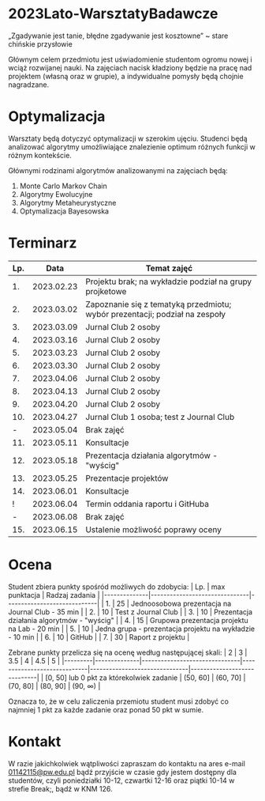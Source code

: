 # 2023Lato-WarsztatyBadawcze

„Zgadywanie jest tanie, błędne zgadywanie jest kosztowne” ~ stare chińskie przysłowie

Głównym celem przedmiotu jest uświadomienie studentom ogromu nowej i wciąż rozwijanej nauki. Na zajęciach nacisk kładziony będzie na pracę nad projektem (własną oraz w grupie), a indywidualne pomysły będą chojnie nagradzane.

# Optymalizacja

Warsztaty będą dotyczyć optymalizacji w szerokim ujęciu. Studenci będą analizować algorytmy umożliwiające znalezienie optimum różnych funkcji w różnym kontekście. 

Głównymi rodzinami algorytmów analizowanymi na zajęciach będą:
1. Monte Carlo Markov Chain
2. Algorytmy Ewolucyjne
3. Algorytmy Metaheurystyczne
4. Optymalizacja Bayesowska

# Terminarz

|        Lp.        |Data                          |Temat zajęć                         |
|--------------|-------------------------------|-----------------------------|
|1.|2023.02.23|Projektu brak; na wykładzie podział na grupy projketowe|
|2.|2023.03.02|Zapoznanie się z tematyką przedmiotu; wybór prezentacji; podział na zespoły|
|3.|2023.03.09|Jurnal Club 2 osoby|
|4.|2023.03.16|Jurnal Club 2 osoby|
|5.|2023.03.23|Jurnal Club 2 osoby|
|6.|2023.03.30|Jurnal Club 2 osoby|
|7.|2023.04.06|Jurnal Club 2 osoby|
|8.|2023.04.13|Jurnal Club 2 osoby|
|9.|2023.04.20|Jurnal Club 2 osoby|
|10.|2023.04.27|Jurnal Club 1 osoba; test z Journal Club|
|-|2023.05.04|Brak zajęć|
|11.|2023.05.11|Konsultacje|
|12.|2023.05.18|Prezentacja działania algorytmów - "wyścig"|
|13.|2023.05.25|Prezentacje projektów|
|14.|2023.06.01|Konsultacje|
|!|2023.06.04|Termin oddania raportu i GitHuba|
|-|2023.06.08|Brak zajęć|
|15.|2023.06.15|Ustalenie możliwość poprawy oceny|

# Ocena

Student zbiera punkty spośród możliwych do zdobycia:
| Lp. | max punktacja | Radzaj zadania |
|--------------|-------------------------------|-----------------------------|
| 1. | 25 | Jednoosobowa prezentacja na Journal Club - 35 min |
| 2. | 10 | Test z Journal Club |
| 3. | 10 | Prezentacja działania algorytmów - "wyścig" |
| 4. | 15 | Grupowa prezentacja projektu na Lab - 20 min |
| 5. | 10 | Jedna grupa - prezentacja projektu na wykładzie - 10 min |
| 6. | 10 | GitHub |
| 7. | 30 | Raport z projektu |

Zebrane punkty przelicza się na ocenę według następującej skali:
| 2 | 3 | 3.5 | 4 | 4.5 | 5 |
|---------|--------------|-------------------------------|-----------------------------|-------------------------------|-----------------------------|
| [0, 50] lub 0 pkt za którekolwiek zadanie | (50, 60] | (60, 70] | (70, 80] | (80, 90] | (90, $\infty$) |

Oznacza to, że w celu zaliczenia przemiotu student musi zdobyć co najmniej 1 pkt za każde zadanie oraz ponad 50 pkt w sumie.

# Kontakt

W razie jakichkolwiek wątpliwości zapraszam do kontaktu na ares e-mail 01142115@pw.edu.pl bądź przyjście w czasie gdy jestem dostępny dla studentów, czyli poniedziałki 10-12, czwartki 12-16 oraz piątki 10-14 w strefie Break;, bądź w KNM 126.

